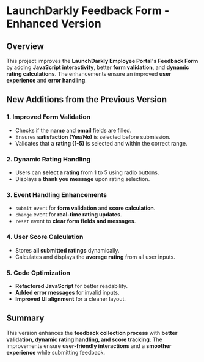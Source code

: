 # LaunchDarkly Feedback Form - Enhanced Version

## Overview
This project improves the **LaunchDarkly Employee Portal's Feedback Form** by adding **JavaScript interactivity**, better **form validation**, and **dynamic rating calculations**. The enhancements ensure an improved **user experience** and **error handling**.

## New Additions from the Previous Version

### 1. **Improved Form Validation**
- Checks if the **name** and **email** fields are filled.
- Ensures **satisfaction (Yes/No)** is selected before submission.
- Validates that a **rating (1-5)** is selected and within the correct range.

### 2. **Dynamic Rating Handling**
- Users can **select a rating** from 1 to 5 using radio buttons.
- Displays a **thank you message** upon rating selection.

### 3. **Event Handling Enhancements**
- `submit` event for **form validation** and **score calculation**.
- `change` event for **real-time rating updates**.
- `reset` event to **clear form fields and messages**.

### 4. **User Score Calculation**
- Stores **all submitted ratings** dynamically.
- Calculates and displays the **average rating** from all user inputs.

### 5. **Code Optimization**
- **Refactored JavaScript** for better readability.
- **Added error messages** for invalid inputs.
- **Improved UI alignment** for a cleaner layout.

## Summary
This version enhances the **feedback collection process** with **better validation, dynamic rating handling, and score tracking**. The improvements ensure **user-friendly interactions** and a **smoother experience** while submitting feedback.


